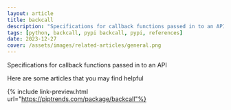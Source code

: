 ```yaml
---
layout: article
title: backcall
description: "Specifications for callback functions passed in to an API"
tags: [python, backcall, pypi backcall, pypi, references]
date: 2023-12-27
cover: /assets/images/related-articles/general.png
---
```


Specifications for callback functions passed in to an API

Here are some articles that you may find helpful

{% include link-preview.html url="https://piptrends.com/package/backcall"%}